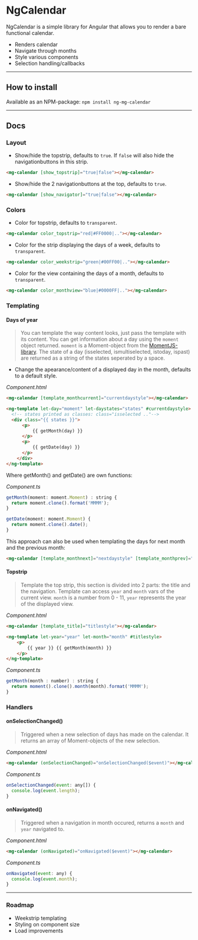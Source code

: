 # NgCalendar
NgCalendar is a simple library for Angular that allows you to render a bare functional calendar.

* Renders calendar
* Navigate through months
* Style various components
* Selection handling/callbacks

***

## How to install

Available as an NPM-package:
`npm install ng-mg-calendar`

***

## Docs

### Layout

* Show/hide the topstrip, defaults to `true`. If `false` will also hide the navigationbuttons in this strip.
```html
<mg-calendar [show_topstrip]="true|false"></mg-calendar>
```

* Show/hide the 2 navigationbuttons at the top, defaults to `true`.
```html
<mg-calendar [show_navigator]="true|false"></mg-calendar>
```

### Colors

* Color for topstrip, defaults to `transparent`.
```html
<mg-calendar color_topstrip="red|#FF0000|.."></mg-calendar>
```

* Color for the strip displaying the days of a week, defaults to `transparent`.
```html
<mg-calendar color_weekstrip="green|#00FF00|.."></mg-calendar>
```

* Color for the view containing the days of a month, defaults to `transparent`.
```html
<mg-calendar color_monthview="blue|#0000FF|.."></mg-calendar>
```

### Templating

#### Days of year
>You can template the way content looks, just pass the template with its content. You can get information about a day using the `moment` object returned. `moment` is a Moment-object from the [MomentJS-library](https://momentjs.com/).
>The state of a day (isselected, ismultiselected, istoday, ispast) are returned as a string of the states seperated by a space.

* Change the apearance/content of a displayed day in the month, defaults to a default style.

*Component.html*
```html
<mg-calendar [template_monthcurrent]="currentdaystyle"></mg-calendar>

<ng-template let-day="moment" let-daystates="states" #currentdaystyle>
  <!-- states printed as classes: class="isselected .."-->  
  <div class="{{ states }}">
      <p>
          {{ getMonth(day) }}
      </p>
      <p>
          {{ getDate(day) }}
      </p>
    </div>
</ng-template>
```
Where getMonth() and getDate() are own functions:

*Component.ts*
```javascript
getMonth(moment: moment.Moment) : string {
  return moment.clone().format('MMMM');
}

getDate(moment: moment.Moment) {
  return moment.clone().date();
}
```
This approach can also be used when templating the days for next month and the previous month:
```html
<mg-calendar [template_monthnext]="nextdaystyle" [template_monthprev]="prevdaystyle"></mg-calendar>
```

#### Topstrip
> Template the top strip, this section is divided into 2 parts: the title and the navigation. Template can access `year` and `month` vars of the current view. `month` is a number from 0 - 11, `year` represents the year of the displayed view.

*Component.html*
```html
<mg-calendar [template_title]="titlestyle"></mg-calendar>

<ng-template let-year="year" let-month="month" #titlestyle>
    <p>
        {{ year }} {{ getMonth(month) }}
    </p>
</ng-template>
```

*Component.ts*
```javascript
getMonth(month : number) : string {
  return moment().clone().month(month).format('MMMM');
}
```

### Handlers

#### onSelectionChanged()
> Triggered when a new selection of days has made on the calendar. It returns an array of Moment-objects of the new selection.

*Component.html*
```html
<mg-calendar (onSelectionChanged)="onSelectionChanged($event)"></mg-calendar>
```

*Component.ts*
```javascript
onSelectionChanged(event: any[]) {
  console.log(event.length);
}
```

#### onNavigated()
> Triggered when a navigation in month occured, returns a `month` and `year` navigated to.

*Component.html*
```html
<mg-calendar (onNavigated)="onNavigated($event)"></mg-calendar>
```

*Component.ts*
```javascript
onNavigated(event: any) {
  console.log(event.month);
}
```

***

### Roadmap
* Weekstrip templating
* Styling on component size
* Load improvements
